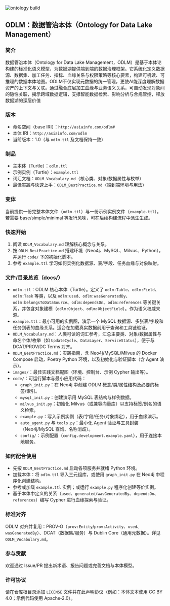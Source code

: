 ![ontology build](https://img.shields.io/badge/status-draft-blue)

## ODLM：数据管治本体（Ontology for Data Lake Management）

### 简介
数据管治本体（Ontology for Data Lake Management，ODLM）是基于本体论构建的标准化语义模型，为数据湖提供端到端的数据治理框架。它系统化定义数据源、数据集、加工任务、指标、血缘关系与权限策略等核心要素，构建可机读、可推理的数据本体地图。ODLM不仅实现元数据的统一管理，更使AI能深度理解数据资产的上下文与关联。通过融合底层加工血缘与业务语义关系，可自动发现对象间的隐性关联，揭示跨域数据逻辑，支撑智能数据检索、影响分析与合规管控，释放数据湖的深层价值


### 版本
- 命名空间（base IRI）：`http://asiainfo.com/odlm#`
- 本体 IRI：`http://asiainfo.com/odlm`
- 当前版本：1.0（与 `odlm.ttl` 及文档保持一致）

### 制品
- 主本体（Turtle）：`odlm.ttl`
- 示例实例（Turtle）：`example.ttl`
- 词汇文档：`ODLM_Vocabulary.md`（核心类、对象/数据属性与枚举）
- 最佳实践与快速上手：`ODLM_BestPractice.md`（端到端环境与用法）

### 变体
当前提供一份完整本体文件（`odlm.ttl`）与一份示例实例文件（`example.ttl`）。若需要 base/simple/minimal 等发行风味，可在后续构建流程中派生生成。

### 快速开始
1) 阅读 `ODLM_Vocabulary.md` 理解核心概念与关系。
2) 按 `ODLM_BestPractice.md` 搭建环境（Neo4j、MySQL、Milvus、Python），并运行 `code/` 下的初始化脚本。
3) 参考 `example.ttl` 学习如何实例化数据源、表/字段、任务血缘与对象映射。

### 文件/目录总览（docs/）
- `odlm.ttl`：ODLM 核心本体（Turtle）。定义了 `odlm:Table`、`odlm:Field`、`odlm:Task` 等类，以及 `odlm:used`、`odlm:wasGeneratedBy`、`odlm:belongsToDataSource`、`odlm:dependsOn`、`odlm:references` 等关键关系，并包含对象建模（`odlm:Object`、`odlm:ObjectField`）。作为语义权威来源。
- `example.ttl`：最小可用的实例图，演示一个 MySQL 数据源、多张表/字段和任务到表的血缘关系。适合在加载真实数据前用于查询和工具链验证。
- `ODLM_Vocabulary.md`：人类可读的词汇参考，汇总主要类、对象/数据属性与命名个体/枚举（如 `UpdateCycle`、`DataLayer`、`ServiceStatus`），便于与 DCAT/PROV/DC Terms 对齐。
- `ODLM_BestPractice.md`：实践指南，含 Neo4j/MySQL/Milvus 的 Docker Compose 启动，Poetry Python 环境，以及初始化与验证脚本（含 Agent 演示）。
- `images/`：最佳实践文档配图（环境、控制台、示例 Cypher 输出等）。
- `code/`：可运行脚本与最小应用代码：
  - `graph_init.py`：在 Neo4j 中创建 ODLM 概念/类/属性结构及必要的标签/索引。
  - `mysql_init.py`：创建演示用 MySQL 表结构与样例数据。
  - `milvus_init.py`：初始化 Milvus（或兼容向量库）以支持标签/别名的语义检索。
  - `example.py`：写入示例实例（表/字段/任务/对象绑定），用于血缘演示。
  - `auto_agent.py` 与 `tools.py`：最小化 Agent 验证与工具封装（Neo4j/MySQL 查询、名称消歧）。
  - `config/`：示例配置（`config.development.example.yaml`），用于连接本地服务。

### 如何配合使用
- 先按 `ODLM_BestPractice.md` 启动各项服务并就绪 Python 环境。
- 加载本体：将 `odlm.ttl` 导入三元组库，或使用 `graph_init.py` 在 Neo4j 中程序化创建结构。
- 参考或加载 `example.ttl` 实例；或运行 `example.py` 程序化创建等价实例。
- 基于本体中定义的关系（`used`、`generated/wasGeneratedBy`、`dependsOn`、`references`）编写 Cypher 进行血缘探索与验证。

### 标准对齐
ODLM 对齐并复用：PROV‑O（`prov:Entity`/`prov:Activity`、`used`、`wasGeneratedBy`）、DCAT（数据集/服务）与 Dublin Core（通用元数据）。详见 `ODLM_Vocabulary.md`。

### 参与贡献
欢迎通过 Issue/PR 提出新术语、报告问题或完善文档与本体模型。

### 许可协议
请在仓库根目录添加 `LICENSE` 文件并在此声明协议（例如：本体文本使用 CC BY 4.0；示例代码使用 Apache‑2.0）。


